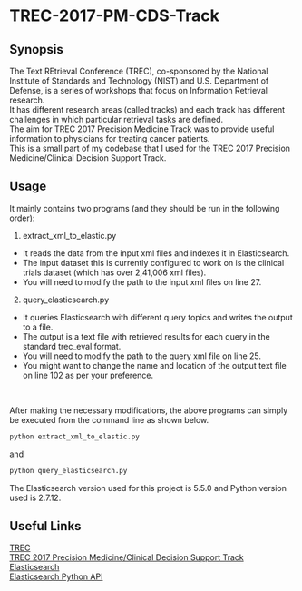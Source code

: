 # TREC-2017-PM-CDS-Track

## Synopsis
The Text REtrieval Conference (TREC), co-sponsored by the National Institute of Standards and Technology (NIST) and U.S. Department of Defense, is a series of workshops that focus on Information Retrieval research. <br>
It has different research areas (called tracks) and each track has different challenges in which particular retrieval tasks are defined. <br>
The aim for TREC 2017 Precision Medicine Track was to provide useful information to physicians for treating cancer patients. <br>
This is a small part of my codebase that I used for the TREC 2017 Precision Medicine/Clinical Decision Support Track. <br>

## Usage
It mainly contains two programs (and they should be run in the following order): <br>
1. extract_xml_to_elastic.py
* It reads the data from the input xml files and indexes it in Elasticsearch.
* The input dataset this is currently configured to work on is the clinical trials dataset (which has over 2,41,006 xml files).
* You will need to modify the path to the input xml files on line 27.
2. query_elasticsearch.py
* It queries Elasticsearch with different query topics and writes the output to a file.
* The output is a text file with retrieved results for each query in the standard trec_eval format.
* You will need to modify the path to the query xml file on line 25.
* You might want to change the name and location of the output text file on line 102 as per your preference.
<br>

After making the necessary modifications, the above programs can simply be executed from the command line as shown below.
```sh
python extract_xml_to_elastic.py
```
and
```sh
python query_elasticsearch.py
```
The Elasticsearch version used for this project is 5.5.0 and Python version used is 2.7.12.



## Useful Links
[TREC](http://trec.nist.gov/) <br>
[TREC 2017 Precision Medicine/Clinical Decision Support Track](http://trec-cds.appspot.com/2017.html) <br>
[Elasticsearch](https://www.elastic.co/products/elasticsearch) <br>
[Elasticsearch Python API](https://elasticsearch-py.readthedocs.io/en/master/) <br>
